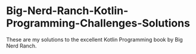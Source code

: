 # Big-Nerd-Ranch-Kotlin-Programming-Challenges-Solutions
These are my solutions to the excellent Kotlin Programming book by Big Nerd Ranch.
